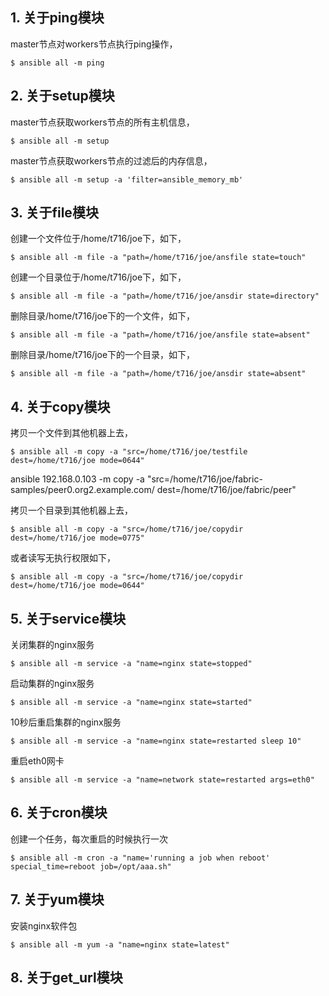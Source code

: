 ## 1. 关于ping模块

master节点对workers节点执行ping操作，

```shell
$ ansible all -m ping
```



## 2. 关于setup模块

master节点获取workers节点的所有主机信息，

```shell
$ ansible all -m setup
```

master节点获取workers节点的过滤后的内存信息，

```shell
$ ansible all -m setup -a 'filter=ansible_memory_mb'
```




## 3. 关于file模块

创建一个文件位于/home/t716/joe下，如下，

```shell
$ ansible all -m file -a "path=/home/t716/joe/ansfile state=touch"
```

创建一个目录位于/home/t716/joe下，如下，

```shell
$ ansible all -m file -a "path=/home/t716/joe/ansdir state=directory"
```

删除目录/home/t716/joe下的一个文件，如下，

```shell
$ ansible all -m file -a "path=/home/t716/joe/ansfile state=absent"
```

删除目录/home/t716/joe下的一个目录，如下，

```shell
$ ansible all -m file -a "path=/home/t716/joe/ansdir state=absent"
```


## 4. 关于copy模块

拷贝一个文件到其他机器上去，

```shell
$ ansible all -m copy -a "src=/home/t716/joe/testfile dest=/home/t716/joe mode=0644"
```

ansible 192.168.0.103 -m copy -a "src=/home/t716/joe/fabric-samples/peer0.org2.example.com/ dest=/home/t716/joe/fabric/peer"




拷贝一个目录到其他机器上去，

```shell
$ ansible all -m copy -a "src=/home/t716/joe/copydir dest=/home/t716/joe mode=0775"
```

或者读写无执行权限如下，

```shell
$ ansible all -m copy -a "src=/home/t716/joe/copydir dest=/home/t716/joe mode=0644"
```


## 5. 关于service模块

关闭集群的nginx服务

```shell
$ ansible all -m service -a "name=nginx state=stopped"
```

启动集群的nginx服务

```shell
$ ansible all -m service -a "name=nginx state=started"
```

10秒后重启集群的nginx服务

```shell
$ ansible all -m service -a "name=nginx state=restarted sleep 10"
```

重启eth0网卡

```shell
$ ansible all -m service -a "name=network state=restarted args=eth0"
```



## 6. 关于cron模块

创建一个任务，每次重启的时候执行一次

```shell
$ ansible all -m cron -a "name='running a job when reboot' special_time=reboot job=/opt/aaa.sh"
```


## 7. 关于yum模块

安装nginx软件包

```shell
$ ansible all -m yum -a "name=nginx state=latest"
```


## 8. 关于get_url模块

